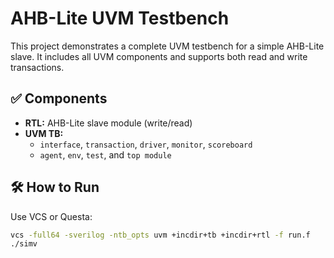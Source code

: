 # AHB-Lite UVM Testbench

This project demonstrates a complete UVM testbench for a simple AHB-Lite slave. It includes all UVM components and supports both read and write transactions.

## ✅ Components

- **RTL:** AHB-Lite slave module (write/read)
- **UVM TB:**
  - `interface`, `transaction`, `driver`, `monitor`, `scoreboard`
  - `agent`, `env`, `test`, and `top module`

## 🛠 How to Run

Use VCS or Questa:
```sh
vcs -full64 -sverilog -ntb_opts uvm +incdir+tb +incdir+rtl -f run.f
./simv
